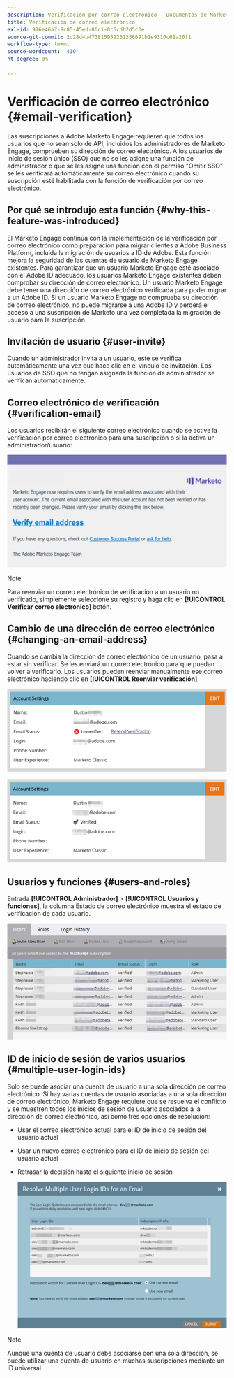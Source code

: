 ```yaml
---
description: Verificación por correo electrónico - Documentos de Marketo - Documentación del producto
title: Verificación de correo electrónico
exl-id: 976e46a7-8c85-45ed-86c1-0c5cdb2d5c3e
source-git-commit: 2d28d4b473815952231356691b1e9310c61a20f1
workflow-type: tm+mt
source-wordcount: '410'
ht-degree: 0%

---
```


# Verificación de correo electrónico {#email-verification}

Las suscripciones a Adobe Marketo Engage requieren que todos los usuarios que no sean solo de API, incluidos los administradores de Marketo Engage, comprueben su dirección de correo electrónico. A los usuarios de inicio de sesión único (SSO) que no se les asigne una función de administrador o que se les asigne una función con el permiso &quot;Omitir SSO&quot; se les verificará automáticamente su correo electrónico cuando su suscripción esté habilitada con la función de verificación por correo electrónico.

## Por qué se introdujo esta función {#why-this-feature-was-introduced}

El Marketo Engage continúa con la implementación de la verificación por correo electrónico como preparación para migrar clientes a Adobe Business Platform, incluida la migración de usuarios a ID de Adobe. Esta función mejora la seguridad de las cuentas de usuario de Marketo Engage existentes. Para garantizar que un usuario Marketo Engage esté asociado con el Adobe ID adecuado, los usuarios Marketo Engage existentes deben comprobar su dirección de correo electrónico. Un usuario Marketo Engage debe tener una dirección de correo electrónico verificada para poder migrar a un Adobe ID. Si un usuario Marketo Engage no comprueba su dirección de correo electrónico, no puede migrarse a una Adobe ID y perderá el acceso a una suscripción de Marketo una vez completada la migración de usuario para la suscripción.

## Invitación de usuario {#user-invite}

Cuando un administrador invita a un usuario, este se verifica automáticamente una vez que hace clic en el vínculo de invitación. Los usuarios de SSO que no tengan asignada la función de administrador se verifican automáticamente.

## Correo electrónico de verificación {#verification-email}

Los usuarios recibirán el siguiente correo electrónico cuando se active la verificación por correo electrónico para una suscripción o si la activa un administrador/usuario:

![](assets/email-verification-1.png)

>[!NOTE]
>
>Para reenviar un correo electrónico de verificación a un usuario no verificado, simplemente seleccione su registro y haga clic en **[!UICONTROL Verificar correo electrónico]** botón.

## Cambio de una dirección de correo electrónico {#changing-an-email-address}

Cuando se cambia la dirección de correo electrónico de un usuario, pasa a estar sin verificar. Se les enviará un correo electrónico para que puedan volver a verificarlo. Los usuarios pueden reenviar manualmente ese correo electrónico haciendo clic en **[!UICONTROL Reenviar verificación]**.

![](assets/email-verification-2.png)

![](assets/email-verification-3.png)

## Usuarios y funciones {#users-and-roles}

Entrada **[!UICONTROL Administrador]** > **[!UICONTROL Usuarios y funciones]**, la columna Estado de correo electrónico muestra el estado de verificación de cada usuario.

![](assets/email-verification-4.png)

## ID de inicio de sesión de varios usuarios {#multiple-user-login-ids}

Solo se puede asociar una cuenta de usuario a una sola dirección de correo electrónico. Si hay varias cuentas de usuario asociadas a una sola dirección de correo electrónico, Marketo Engage requiere que se resuelva el conflicto y se muestren todos los inicios de sesión de usuario asociados a la dirección de correo electrónico, así como tres opciones de resolución:

* Usar el correo electrónico actual para el ID de inicio de sesión del usuario actual
* Usar un nuevo correo electrónico para el ID de inicio de sesión del usuario actual
* Retrasar la decisión hasta el siguiente inicio de sesión

  ![](assets/email-verification-5.png)

>[!NOTE]
>
>Aunque una cuenta de usuario debe asociarse con una sola dirección, se puede utilizar una cuenta de usuario en muchas suscripciones mediante un ID universal.
